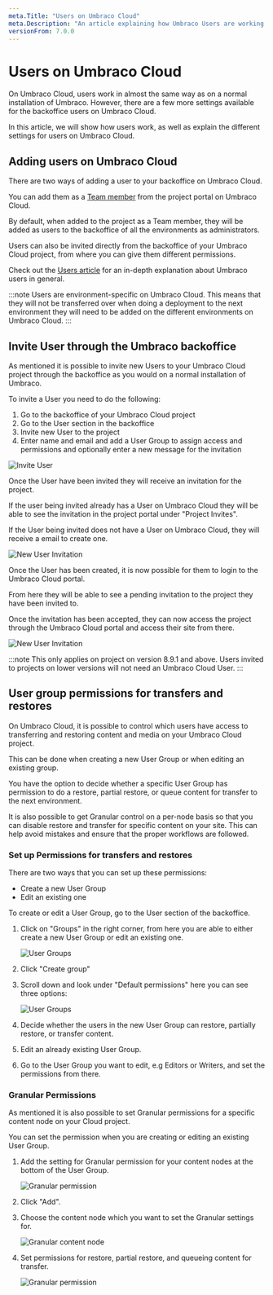 ```yaml
---
meta.Title: "Users on Umbraco Cloud"
meta.Description: "An article explaining how Umbraco Users are working on Umbraco Cloud."
versionFrom: 7.0.0
---
```


# Users on Umbraco Cloud

On Umbraco Cloud, users work in almost the same way as on a normal installation of Umbraco. However, there are a few more settings available for the backoffice users on Umbraco Cloud.

In this article, we will show how users work, as well as explain the different settings for users on Umbraco Cloud.

## Adding users on Umbraco Cloud

There are two ways of adding a user to your backoffice on Umbraco Cloud.

You can add them as a [Team member](../Team-Members/) from the project portal on Umbraco Cloud.

By default, when added to the project as a Team member, they will be added as users to the backoffice of all the environments as administrators.

Users can also be invited directly from the backoffice of your Umbraco Cloud project, from where you can give them different permissions.

Check out the [Users article](../../../Getting-Started/Data/Users/) for an in-depth explanation about Umbraco users in general.

:::note
Users are environment-specific on Umbraco Cloud. This means that they will not be transferred over when doing a deployment to the next environment they will need to be added on the different environments on Umbraco Cloud.
:::

## Invite User through the Umbraco backoffice

As mentioned it is possible to invite new Users to your Umbraco Cloud project through the backoffice as you would on a normal installation of Umbraco.

To invite a User you need to do the following:

1. Go to the backoffice of your Umbraco Cloud project
2. Go to the User section in the backoffice
3. Invite new User to the project
4. Enter name and email and add a User Group to assign access and permissions and optionally enter a new message for the invitation

![Invite User](images/invite_user.png)

Once the User have been invited they will receive an invitation for the project.

If the user being invited already has a User on Umbraco Cloud they will be able to see the invitation in the project portal under "Project Invites".

If the User being invited does not have a User on Umbraco Cloud, they will receive a email to create one.

 ![New User Invitation](images/New_user.png)

 Once the User has been created, it is now possible for them to login to the Umbraco Cloud portal.

 From here they will be able to see a pending invitation to the project they have been invited to.

 Once the invitation has been accepted, they can now access the project through the Umbraco Cloud portal and access their site from there.

  ![New User Invitation](images/project_overview.png)

:::note
This only applies on project on version 8.9.1 and above.
Users invited to projects on lower versions will not need an Umbraco Cloud User.
:::

## User group permissions for transfers and restores

On Umbraco Cloud, it is possible to control which users have access to transferring and restoring content and media on your Umbraco Cloud project.

This can be done when creating a new User Group or when editing an existing group.

You have the option to decide whether a specific User Group has permission to do a restore, partial restore, or queue content for transfer to the next environment.

It is also possible to get Granular control on a per-node basis so that you can disable restore and transfer for specific content on your site. This can help avoid mistakes and ensure that the proper workflows are followed.

### Set up Permissions for transfers and restores

There are two ways that you can set up these permissions:

- Create a new User Group
- Edit an existing one

To create or edit a User Group, go to the User section of the backoffice.

1. Click on "Groups" in the right corner, from here you are able to either create a new User Group or edit an existing one.

    ![User Groups](images/Users.png)

2. Click "Create group"
3. Scroll down and look under "Default permissions" here you can see three options:

    ![User Groups](images/default_permisions.png)

4. Decide whether the users in the new User Group can restore, partially restore, or transfer content.

5. Edit an already existing User Group.

6. Go to the User Group you want to edit, e.g Editors or Writers, and set the permissions from there.

### Granular Permissions

As mentioned it is also possible to set Granular permissions for a specific content node on your Cloud project.

You can set the permission when you are creating or editing an existing User Group.

1. Add the setting for Granular permission for your content nodes at the bottom of the User Group.

    ![Granular permission](images/Granular.png)

2. Click "Add".

3. Choose the content node which you want to set the Granular settings for.

    ![Granular content node](images/Granular_node.png)

4. Set permissions for restore, partial restore, and queueing content for transfer.

    ![Granular permission](images/Granular_permission.png)
